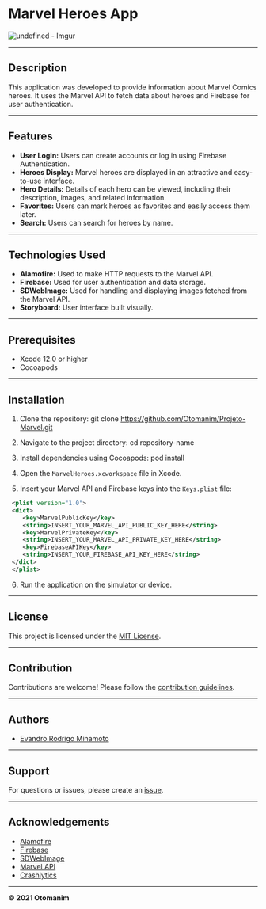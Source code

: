 # Marvel Heroes App

![undefined - Imgur](https://user-images.githubusercontent.com/89124140/197192085-ee7b5b01-6bd7-4282-9d57-aa773588be5d.gif)

---

## Description
This application was developed to provide information about Marvel Comics heroes. It uses the Marvel API to fetch data about heroes and Firebase for user authentication.

---

## Features

- **User Login:** Users can create accounts or log in using Firebase Authentication.
- **Heroes Display:** Marvel heroes are displayed in an attractive and easy-to-use interface.
- **Hero Details:** Details of each hero can be viewed, including their description, images, and related information.
- **Favorites:** Users can mark heroes as favorites and easily access them later.
- **Search:** Users can search for heroes by name.

---

## Technologies Used

- **Alamofire:** Used to make HTTP requests to the Marvel API.
- **Firebase:** Used for user authentication and data storage.
- **SDWebImage:** Used for handling and displaying images fetched from the Marvel API.
- **Storyboard:** User interface built visually.

---

## Prerequisites

- Xcode 12.0 or higher
- Cocoapods

---

## Installation

1. Clone the repository:
git clone https://github.com/Otomanim/Projeto-Marvel.git

2. Navigate to the project directory:
cd repository-name

3. Install dependencies using Cocoapods:
pod install

4. Open the `MarvelHeroes.xcworkspace` file in Xcode.

5. Insert your Marvel API and Firebase keys into the `Keys.plist` file:

```xml
 <plist version="1.0">
 <dict>
    <key>MarvelPublicKey</key>
    <string>INSERT_YOUR_MARVEL_API_PUBLIC_KEY_HERE</string>
    <key>MarvelPrivateKey</key>
    <string>INSERT_YOUR_MARVEL_API_PRIVATE_KEY_HERE</string>
    <key>FirebaseAPIKey</key>
    <string>INSERT_YOUR_FIREBASE_API_KEY_HERE</string>
 </dict>
 </plist>
```
6. Run the application on the simulator or device.

---

## License

This project is licensed under the [MIT License](https://opensource.org/licenses/MIT).

---

## Contribution

Contributions are welcome! Please follow the [contribution guidelines](CONTRIBUTING.md).

---

## Authors

- [Evandro Rodrigo Minamoto](https://github.com/Otomanim)

---

## Support

For questions or issues, please create an [issue](https://github.com/Otomanim/Projeto-Marvel/issues).

---

## Acknowledgements

- [Alamofire](https://github.com/Alamofire/Alamofire)
- [Firebase](https://firebase.google.com/)
- [SDWebImage](https://github.com/SDWebImage/SDWebImage)
- [Marvel API](https://developer.marvel.com/)
- [Crashlytics](https://firebase.google.com/docs/crashlytics)

---

**© 2021 Otomanim**
